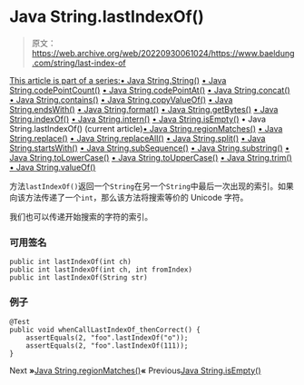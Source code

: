 # Java String.lastIndexOf()

> 原文：<https://web.archive.org/web/20220930061024/https://www.baeldung.com/string/last-index-of>

[This article is part of a series:](javascript:void(0);)[• Java String.String()](/web/20220628162431/https://www.baeldung.com/string/constructor)
[• Java String.codePointCount()](/web/20220628162431/https://www.baeldung.com/string/code-point-count)
[• Java String.codePointAt()](/web/20220628162431/https://www.baeldung.com/string/code-point-at)
[• Java String.concat()](/web/20220628162431/https://www.baeldung.com/string/concat)
[• Java String.contains()](/web/20220628162431/https://www.baeldung.com/string/contains)
[• Java String.copyValueOf()](/web/20220628162431/https://www.baeldung.com/string/copy-value-of)
[• Java String.endsWith()](/web/20220628162431/https://www.baeldung.com/string/ends-with)
[• Java String.format()](/web/20220628162431/https://www.baeldung.com/string/format)
[• Java String.getBytes()](/web/20220628162431/https://www.baeldung.com/string/get-bytes)
[• Java String.indexOf()](/web/20220628162431/https://www.baeldung.com/string/index-of)
[• Java String.intern()](/web/20220628162431/https://www.baeldung.com/string/intern)
[• Java String.isEmpty()](/web/20220628162431/https://www.baeldung.com/string/is-empty)
• Java String.lastIndexOf() (current article)[• Java String.regionMatches()](/web/20220628162431/https://www.baeldung.com/string/region-matches)
[• Java String.replace()](/web/20220628162431/https://www.baeldung.com/string/replace)
[• Java String.replaceAll()](/web/20220628162431/https://www.baeldung.com/string/replace-all)
[• Java String.split()](/web/20220628162431/https://www.baeldung.com/string/split)
[• Java String.startsWith()](/web/20220628162431/https://www.baeldung.com/string/starts-with)
[• Java String.subSequence()](/web/20220628162431/https://www.baeldung.com/string/sub-sequence)
[• Java String.substring()](/web/20220628162431/https://www.baeldung.com/string/substring)
[• Java String.toLowerCase()](/web/20220628162431/https://www.baeldung.com/string/to-lower-case)
[• Java String.toUpperCase()](/web/20220628162431/https://www.baeldung.com/string/to-upper-case)
[• Java String.trim()](/web/20220628162431/https://www.baeldung.com/string/trim)
[• Java String.valueOf()](/web/20220628162431/https://www.baeldung.com/string/value-of)

方法`lastIndexOf()`返回一个`String`在另一个`String`中最后一次出现的索引。如果向该方法传递了一个`int`，那么该方法将搜索等价的 Unicode 字符。

我们也可以传递开始搜索的字符的索引。

### **可用签名**

```
public int lastIndexOf(int ch)
public int lastIndexOf(int ch, int fromIndex)
public int lastIndexOf(String str)
```

### **例子**

```
@Test
public void whenCallLastIndexOf_thenCorrect() {
    assertEquals(2, "foo".lastIndexOf("o"));
    assertEquals(2, "foo".lastIndexOf(111));
}
```

Next **»**[Java String.regionMatches()](/web/20220628162431/https://www.baeldung.com/string/region-matches)**«** Previous[Java String.isEmpty()](/web/20220628162431/https://www.baeldung.com/string/is-empty)